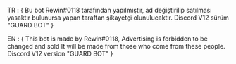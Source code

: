 TR : { 
    Bu bot Rewin#0118 tarafından yapılmıştır, ad değiştirilip satılması yasaktır bulunursa yapan taraftan şikayetçi olunulucaktır. Discord V12 sürüm "GUARD BOT"
}

EN : { 
    This bot is made by Rewin#0118, Advertising is forbidden to be changed and sold It will be made from those who come from these people. Discord V12 version "GUARD BOT" 
}
